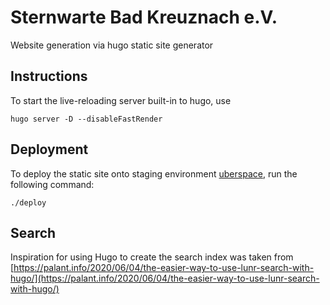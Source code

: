 # Sternwarte Bad Kreuznach e.V.
Website generation via hugo static site generator


## Instructions

To start the live-reloading server built-in to hugo, use
```
hugo server -D --disableFastRender
```

## Deployment
To deploy the static site onto staging environment [uberspace](https://apeer.uber.space/), run the following command:
```
./deploy
```

## Search

Inspiration for using Hugo to create the search index was taken from [https://palant.info/2020/06/04/the-easier-way-to-use-lunr-search-with-hugo/](https://palant.info/2020/06/04/the-easier-way-to-use-lunr-search-with-hugo/)